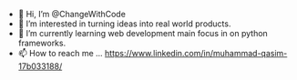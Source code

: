 - 👋 Hi, I’m @ChangeWithCode
- 👀 I’m interested in turning ideas into real world products.
- 🌱 I’m currently learning web development main focus in on python frameworks.
- 📫 How to reach me ... https://www.linkedin.com/in/muhammad-qasim-17b033188/

<!---
ChangeWithCode/ChangeWithCode is a ✨ special ✨ repository because its `README.md` (this file) appears on your GitHub profile.
You can click the Preview link to take a look at your changes.
--->
